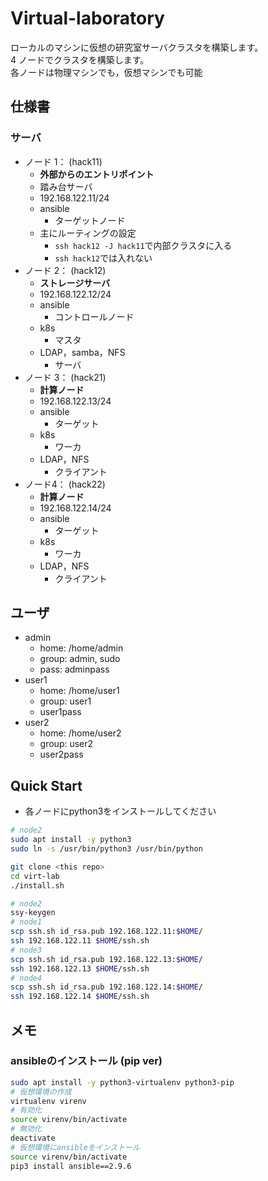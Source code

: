 # Virtual-laboratory
ローカルのマシンに仮想の研究室サーバクラスタを構築します。<br>
4 ノードでクラスタを構築します。<br>
各ノードは物理マシンでも，仮想マシンでも可能

## 仕様書
### サーバ
- ノード 1： (hack11)
    - **外部からのエントリポイント**
    - 踏み台サーバ
    - 192.168.122.11/24
    - ansible
        - ターゲットノード
    - 主にルーティングの設定
        - `ssh hack12 -J hack11`で内部クラスタに入る
        - `ssh hack12`では入れない
- ノード 2： (hack12)
    - **ストレージサーバ**
    - 192.168.122.12/24
    - ansible
        - コントロールノード
    - k8s 
        - マスタ
    - LDAP，samba，NFS
        - サーバ
- ノード 3： (hack21)
    - **計算ノード**
    - 192.168.122.13/24
    - ansible 
        - ターゲット
    - k8s 
        - ワーカ
    - LDAP，NFS
        - クライアント
- ノード4： (hack22)
    - **計算ノード**
    - 192.168.122.14/24
    - ansible 
        - ターゲット
    - k8s 
        - ワーカ
    - LDAP，NFS
        - クライアント

## ユーザ
- admin
    - home: /home/admin
    - group: admin, sudo
    - pass: adminpass
- user1
    - home: /home/user1
    - group: user1
    - user1pass
- user2
    - home: /home/user2
    - group: user2
    - user2pass

## Quick Start
- 各ノードにpython3をインストールしてください
```sh
# node2
sudo apt install -y python3
sudo ln -s /usr/bin/python3 /usr/bin/python
```

```sh
git clone <this repo>
cd virt-lab
./install.sh
```
```sh
# node2
ssy-keygen
# node1
scp ssh.sh id_rsa.pub 192.168.122.11:$HOME/
ssh 192.168.122.11 $HOME/ssh.sh
# node3
scp ssh.sh id_rsa.pub 192.168.122.13:$HOME/
ssh 192.168.122.13 $HOME/ssh.sh
# node4
scp ssh.sh id_rsa.pub 192.168.122.14:$HOME/
ssh 192.168.122.14 $HOME/ssh.sh
```


## メモ
### ansibleのインストール (pip ver)
```sh
sudo apt install -y python3-virtualenv python3-pip
# 仮想環境の作成
virtualenv virenv
# 有効化
source virenv/bin/activate
# 無効化
deactivate
# 仮想環境にansibleをインストール
source virenv/bin/activate
pip3 install ansible==2.9.6
```

```sh

```
